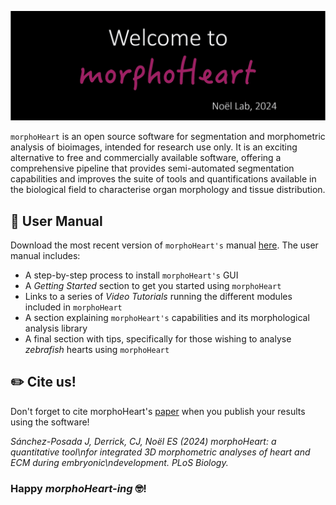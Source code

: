 ![mHlogo](https://github.com/jsanchez679/morphoHeart/blob/main/images/morphoHeart_black.png)


`morphoHeart` is an open source software for segmentation and morphometric analysis of bioimages, intended for research use only. It is an exciting alternative to free and commercially available software, offering a comprehensive pipeline that provides semi-automated segmentation capabilities and improves the suite of tools and quantifications available in the biological field to characterise organ morphology and tissue distribution. 

## 📙 User Manual
Download the most recent version of `morphoHeart's` manual [here](https://drive.google.com/file/d/1-w9N3_SNzqNrpCAmTTvwc5br08KA6IbV/view).
The user manual includes: 
- A step-by-step process to install `morphoHeart's` GUI
- A *Getting Started* section to get you started using `morphoHeart`
- Links to a series of *Video Tutorials* running the different modules included in `morphoHeart`
- A section explaining `morphoHeart's` capabilities and its morphological analysis library
- A final section with tips, specifically for those wishing to analyse *zebrafish* hearts using `morphoHeart`

## ✏️ Cite us!
Don't forget to cite morphoHeart's [paper](https://www.biorxiv.org/content/10.1101/2024.02.19.580991v2) when you publish your results using the software!

*Sánchez-Posada J, Derrick, CJ, Noël ES (2024) morphoHeart: a quantitative tool\nfor integrated 3D morphometric analyses of heart and ECM during embryonic\ndevelopment. PLoS Biology.*

### Happy *morphoHeart-ing* 🤓!
